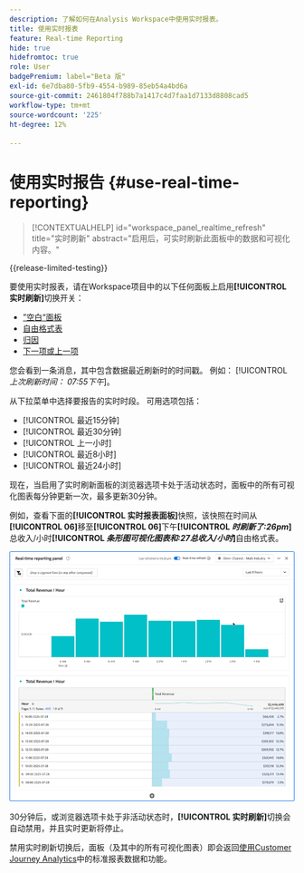 ```yaml
---
description: 了解如何在Analysis Workspace中使用实时报表。
title: 使用实时报表
feature: Real-time Reporting
hide: true
hidefromtoc: true
role: User
badgePremium: label="Beta 版"
exl-id: 6e7dba80-5fb9-4554-b989-85eb54a4bd6a
source-git-commit: 2461804f788b7a1417c4d7faa1d7133d8808cad5
workflow-type: tm+mt
source-wordcount: '225'
ht-degree: 12%

---
```


# 使用实时报告 {#use-real-time-reporting}

>[!CONTEXTUALHELP]
>id="workspace_panel_realtime_refresh"
>title="实时刷新"
>abstract="启用后，可实时刷新此面板中的数据和可视化内容。"

{{release-limited-testing}}

要使用实时报表，请在Workspace项目中的以下任何面板上启用&#x200B;**[!UICONTROL 实时刷新]**&#x200B;切换开关：

* [”空白“面板](/help/analysis-workspace/c-panels/blank-panel.md)
* [自由格式表](/help/analysis-workspace/c-panels/freeform-panel.md)
* [归因](/help/analysis-workspace/c-panels/attribution.md)
* [下一项或上一项](/help/analysis-workspace/c-panels/next-previous.md)

您会看到一条消息，其中包含数据最近刷新时的时间戳。 例如： [!UICONTROL &#x200B; *上次刷新时间： 07:55下午*]。

从下拉菜单中选择要报告的实时时段。 可用选项包括：

* [!UICONTROL 最近15分钟]
* [!UICONTROL 最近30分钟]
* [!UICONTROL 上一小时]
* [!UICONTROL 最近8小时]
* [!UICONTROL 最近24小时]

现在，当启用了实时刷新面板的浏览器选项卡处于活动状态时，面板中的所有可视化图表每分钟更新一次，最多更新30分钟。

例如，查看下面的&#x200B;**[!UICONTROL 实时报表面板]**&#x200B;快照，该快照在时间从&#x200B;**[!UICONTROL 06]**&#x200B;移至&#x200B;**[!UICONTROL 06]**&#x200B;下午&#x200B;**[!UICONTROL *时刷新了:26pm*]**&#x200B;总收入/小时&#x200B;**[!UICONTROL *条形图可视化图表和:27总收入/小时&#x200B;*]**&#x200B;自由格式表。

![实时刷新](assets/real-time-refresh.gif)

30分钟后，或浏览器选项卡处于非活动状态时，**[!UICONTROL 实时刷新]**&#x200B;切换会自动禁用，并且实时更新将停止。

禁用实时刷新切换后，面板（及其中的所有可视化图表）即会返回[使用Customer Journey Analytics](real-time.md#how-it-works)中的标准报表数据和功能。
